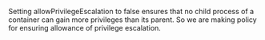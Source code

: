 Setting allowPrivilegeEscalation to false ensures that no child process of a container can gain more privileges than its parent. So we are making policy for ensuring allowance of privilege escalation.